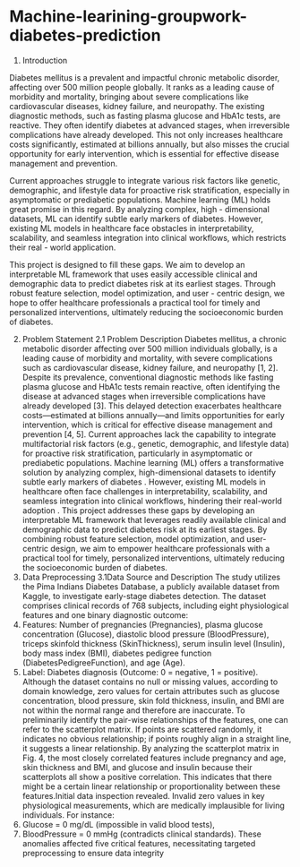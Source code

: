 # Machine-learining-groupwork-diabetes-prediction
1. Introduction

Diabetes mellitus is a prevalent and impactful chronic metabolic disorder, affecting over 500 million people globally. It ranks as a leading cause of morbidity and mortality, bringing about severe complications like cardiovascular diseases, kidney failure, and neuropathy. The existing diagnostic methods, such as fasting plasma glucose and HbA1c tests, are reactive. They often identify diabetes at advanced stages, when irreversible complications have already developed. This not only increases healthcare costs significantly, estimated at billions annually, but also misses the crucial opportunity for early intervention, which is essential for effective disease management and prevention.

Current approaches struggle to integrate various risk factors like genetic, demographic, and lifestyle data for proactive risk stratification, especially in asymptomatic or prediabetic populations. Machine learning (ML) holds great promise in this regard. By analyzing complex, high - dimensional datasets, ML can identify subtle early markers of diabetes. However, existing ML models in healthcare face obstacles in interpretability, scalability, and seamless integration into clinical workflows, which restricts their real - world application.

This project is designed to fill these gaps. We aim to develop an interpretable ML framework that uses easily accessible clinical and demographic data to predict diabetes risk at its earliest stages. Through robust feature selection, model optimization, and user - centric design, we hope to offer healthcare professionals a practical tool for timely and personalized interventions, ultimately reducing the socioeconomic burden of diabetes.

2. Problem Statement
2.1 Problem Description
Diabetes mellitus, a chronic metabolic disorder affecting over 500 million individuals globally, is a leading cause of morbidity and mortality, with severe complications such as cardiovascular disease, kidney failure, and neuropathy [1, 2]. Despite its prevalence, conventional diagnostic methods like fasting plasma glucose and HbA1c tests remain reactive, often identifying the disease at advanced stages when irreversible complications have already developed [3]. This delayed detection exacerbates healthcare costs—estimated at billions annually—and limits opportunities for early intervention, which is critical for effective disease management and prevention [4, 5].
Current approaches lack the capability to integrate multifactorial risk factors (e.g., genetic, demographic, and lifestyle data) for proactive risk stratification, particularly in asymptomatic or prediabetic populations. Machine learning (ML) offers a transformative solution by analyzing complex, high-dimensional datasets to identify subtle early markers of diabetes . However, existing ML models in healthcare often face challenges in interpretability, scalability, and seamless integration into clinical workflows, hindering their real-world adoption .
This project addresses these gaps by developing an interpretable ML framework that leverages readily available clinical and demographic data to predict diabetes risk at its earliest stages. By combining robust feature selection, model optimization, and user-centric design, we aim to empower healthcare professionals with a practical tool for timely, personalized interventions, ultimately reducing the socioeconomic burden of diabetes.
3. Data Preprocessing
3.1Data Source and Description
The study utilizes the Pima Indians Diabetes Database, a publicly available dataset from Kaggle, to investigate early-stage diabetes detection. The dataset comprises clinical records of 768 subjects, including eight physiological features and one binary diagnostic outcome:
1. Features: Number of pregnancies (Pregnancies), plasma glucose concentration (Glucose), diastolic blood pressure (BloodPressure), triceps skinfold thickness (SkinThickness), serum insulin level (Insulin), body mass index (BMI), diabetes pedigree function (DiabetesPedigreeFunction), and age (Age).
2. Label: Diabetes diagnosis (Outcome: 0 = negative, 1 = positive).
Although the dataset contains no null or missing values, according to domain knowledge, zero values for certain attributes such as glucose concentration, blood pressure, skin fold thickness, insulin, and BMI are not within the normal range and therefore are inaccurate. To preliminarily identify the pair-wise relationships of the features, one can refer to the scatterplot matrix. If points are scattered randomly, it indicates no obvious relationship; if points roughly align in a straight line, it suggests a linear relationship. By analyzing the scatterplot matrix in Fig. 4, the most closely correlated features include pregnancy and age, skin thickness and BMI, and glucose and insulin because their scatterplots all show a positive correlation. This indicates that there might be a certain linear relationship or proportionality between these features.Initial data inspection revealed. Invalid zero values in key physiological measurements, which are medically implausible for living individuals. For instance:
1. Glucose = 0 mg/dL (impossible in valid blood tests),
2. BloodPressure = 0 mmHg (contradicts clinical standards).
These anomalies affected five critical features, necessitating targeted preprocessing to ensure data integrity
